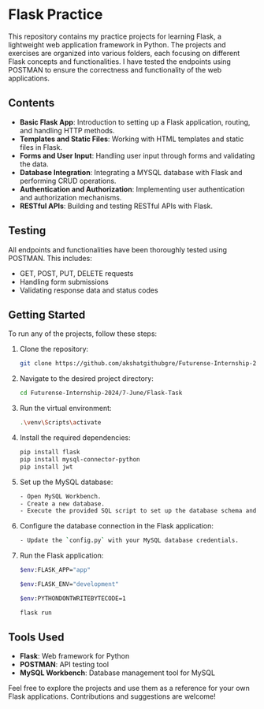 # Flask Practice

This repository contains my practice projects for learning Flask, a lightweight web application framework in Python. The projects and exercises are organized into various folders, each focusing on different Flask concepts and functionalities. I have tested the endpoints using POSTMAN to ensure the correctness and functionality of the web applications.

## Contents

- **Basic Flask App**: Introduction to setting up a Flask application, routing, and handling HTTP methods.
- **Templates and Static Files**: Working with HTML templates and static files in Flask.
- **Forms and User Input**: Handling user input through forms and validating the data.
- **Database Integration**: Integrating a MYSQL database with Flask and performing CRUD operations.
- **Authentication and Authorization**: Implementing user authentication and authorization mechanisms.
- **RESTful APIs**: Building and testing RESTful APIs with Flask.

## Testing

All endpoints and functionalities have been thoroughly tested using POSTMAN. This includes:

- GET, POST, PUT, DELETE requests
- Handling form submissions
- Validating response data and status codes

## Getting Started

To run any of the projects, follow these steps:

1. Clone the repository:
    ```bash
    git clone https://github.com/akshatgithubgre/Futurense-Internship-2024.git
    ```

2. Navigate to the desired project directory:
    ```bash
    cd Futurense-Internship-2024/7-June/Flask-Task
    ```

3. Run the virtual environment:
    ```bash
    .\venv\Scripts\activate
    ```

4. Install the required dependencies:
    ```bash
    pip install flask
    pip install mysql-connector-python
    pip install jwt
    ```

5. Set up the MySQL database:
    ```bash
    - Open MySQL Workbench.
    - Create a new database.
    - Execute the provided SQL script to set up the database schema and initial data.
    ```

5. Configure the database connection in the Flask application:
    ```bash
    - Update the `config.py` with your MySQL database credentials.
    ```
6. Run the Flask application:
    ```bash
    $env:FLASK_APP="app"

    $env:FLASK_ENV="development"

    $env:PYTHONDONTWRITEBYTECODE=1

    flask run
    ```

## Tools Used

- **Flask**: Web framework for Python
- **POSTMAN**: API testing tool
- **MySQL Workbench**: Database management tool for MySQL

Feel free to explore the projects and use them as a reference for your own Flask applications. Contributions and suggestions are welcome!